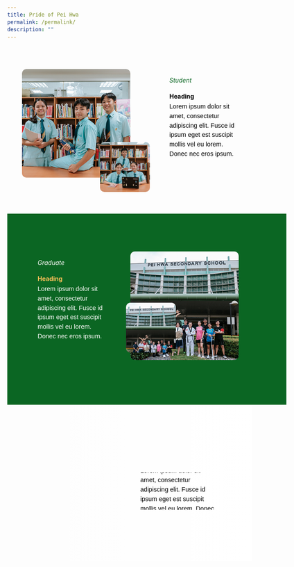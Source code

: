 ```yaml
---
title: Pride of Pei Hwa
permalink: /permalink/
description: ""
---
```

<div style="margin-top:20px; width:100%; padding: 30px; display: flex; align-items: center;" class="box">&nbsp;
	<div style="position: relative; width: 300px; height: 300px; margin-right:40px;" class="container">&nbsp;
		<img class="image" alt="Image" style="max-width: 115px; margin-left: 180px;border-radius: 10px;position: absolute; bottom: 0; left: 0;" src="https://raw.githubusercontent.com/isomerpages/moe-peihwasec/staging/images/general01.png">&nbsp;
		<img class="image" alt="Image" style="max-width: 250px; margin-right: 40px;border-radius: 10px" src="https://raw.githubusercontent.com/isomerpages/moe-peihwasec/staging/images/general02.png">&nbsp;
	</div>
	<div style="flex: 1;" class="content">&nbsp;
		<h6 style="margin-top:-90px;color:#0B6623;">Student</h6>&nbsp;
		<h4 style="margin-top:-30px;font-weight: bold;color:#000000">Heading</h4>&nbsp;
		<p style="margin: -30px 0;font-size:14.5px; line-height:1.5;font-family:sans-serif;color:black;">Lorem ipsum dolor sit amet, consectetur adipiscing elit. Fusce id ipsum eget est suscipit mollis vel eu lorem. Donec nec eros ipsum.</p>
	</div>
</div>

<div style="margin-top:20px; width:100%; padding: 30px; display: flex; align-items: center; background-color:#0B6623;padding:70px;" class="box">
	<div style="flex: 1;" class="content">&nbsp;
		<h6 style="margin-top:-90px;color:white">Graduate</h6>&nbsp;
		<h4 style="margin-top:-30px;font-weight: bold;
color:#F8BF58;">Heading</h4>&nbsp;
		<p style="margin: -30px 0;font-size:14.5px; line-height:1.5;font-family:sans-serif;color:white;">Lorem ipsum dolor sit amet, consectetur adipiscing elit. Fusce id ipsum eget est suscipit mollis vel eu lorem. Donec nec eros ipsum.</p>
	</div>
	<div style="position: relative; width: 300px; height: 300px; margin-right:40px;" class="container">&nbsp;
		<img class="image" alt="Image" style="max-width: 115px; border-radius: 10px;position: absolute; bottom: 50px; left: 40px;" src="https://raw.githubusercontent.com/isomerpages/moe-peihwasec/staging/images/general04.png">&nbsp;
		<img class="image" alt="Image" style="max-width: 250px; margin-left: 50px;border-radius: 10px" src="https://raw.githubusercontent.com/isomerpages/moe-peihwasec/staging/images/general03.png">&nbsp;
	</div>
</div>

<div style="width: 100%; height: 300px; background-image: linear-gradient(to right, rgba(255, 255, 255, 0), rgba(255, 255, 255, 225)), url('https://raw.githubusercontent.com/isomerpages/moe-peihwasec/staging/images/general05.png'); background-position: left top; background-repeat: no-repeat; background-size: cover;width:100%; padding: 30px; display: flex; align-items: center;" class="image-container"><div style="flex: 1;" class="content">&nbsp;
<div style="margin-top:20px;display: flex; flex: 1; gap: 50px;" class="container">&nbsp;

<div style="flex: 1;" class="column">&nbsp;
</div>
<div style="flex: 1;" class="column">&nbsp;
<h6 style="margin-top:-90px;color:#0B6623;">Staff</h6>&nbsp;
		<h4 style="margin-top:-30px;font-weight: bold;color:#000000">Heading</h4>&nbsp;
		<p style="margin: -30px 0;font-size:14.5px; line-height:1.5;font-family:sans-serif;color:black;">Lorem ipsum dolor sit amet, consectetur adipiscing elit. Fusce id ipsum eget est suscipit mollis vel eu lorem. Donec nec eros ipsum.</p>
</div>&nbsp;
</div>
</div>

</div>